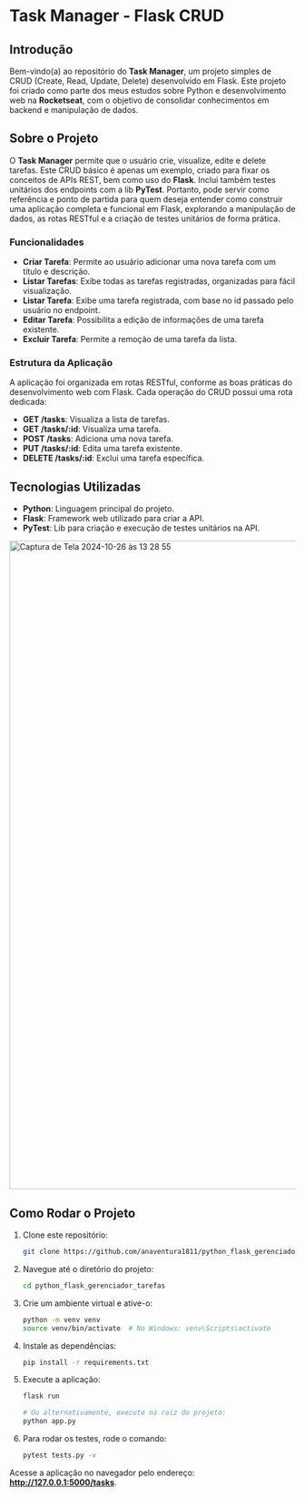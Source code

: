 # Task Manager - Flask CRUD

## Introdução

Bem-vindo(a) ao repositório do **Task Manager**, um projeto simples de CRUD (Create, Read, Update, Delete) desenvolvido em Flask. Este projeto foi criado como parte dos meus estudos sobre Python e desenvolvimento web na **Rocketseat**, com o objetivo de consolidar conhecimentos em backend e manipulação de dados. 

## Sobre o Projeto

O **Task Manager** permite que o usuário crie, visualize, edite e delete tarefas. Este CRUD básico é apenas um exemplo, criado para fixar os conceitos de APIs REST, bem como uso do **Flask**. Inclui também testes unitários dos endpoints com a lib **PyTest**. Portanto, pode servir como referência e ponto de partida para quem deseja entender como construir uma aplicação completa e funcional em Flask, explorando a manipulação de dados, as rotas RESTful e a criação de testes unitários de forma prática.

### Funcionalidades

- **Criar Tarefa**: Permite ao usuário adicionar uma nova tarefa com um título e descrição.
- **Listar Tarefas**: Exibe todas as tarefas registradas, organizadas para fácil visualização.
- **Listar Tarefa**: Exibe uma tarefa registrada, com base no id passado pelo usuário no endpoint.
- **Editar Tarefa**: Possibilita a edição de informações de uma tarefa existente.
- **Excluir Tarefa**: Permite a remoção de uma tarefa da lista.

### Estrutura da Aplicação

A aplicação foi organizada em rotas RESTful, conforme as boas práticas do desenvolvimento web com Flask. Cada operação do CRUD possui uma rota dedicada:

- **GET /tasks**: Visualiza a lista de tarefas.
- **GET /tasks/:id**: Visualiza uma tarefa.
- **POST /tasks**: Adiciona uma nova tarefa.
- **PUT /tasks/:id**: Edita uma tarefa existente.
- **DELETE /tasks/:id**: Exclui uma tarefa específica.

## Tecnologias Utilizadas

- **Python**: Linguagem principal do projeto.
- **Flask**: Framework web utilizado para criar a API.
- **PyTest**: Lib para criação e execução de testes unitários na API.

<img width="1140" alt="Captura de Tela 2024-10-26 às 13 28 55" src="https://github.com/user-attachments/assets/0a632a5e-32e0-4fbb-b123-f271ec91b573">


## Como Rodar o Projeto

1. Clone este repositório:
   ```bash
   git clone https://github.com/anaventura1811/python_flask_gerenciador_tarefas.git
   
2. Navegue até o diretório do projeto:
   ```bash
   cd python_flask_gerenciador_tarefas

4. Crie um ambiente virtual e ative-o:
    ```bash
    python -m venv venv
    source venv/bin/activate  # No Windows: venv\Scripts\activate

6. Instale as dependências:
    ```bash
    pip install -r requirements.txt

7. Execute a aplicação:
    ```bash
    flask run

    # Ou alternativamente, execute na raiz do projeto:
    python app.py
    
8. Para rodar os testes, rode o comando:
   ```bash
   pytest tests.py -v
   
Acesse a aplicação no navegador pelo endereço: **http://127.0.0.1:5000/tasks**.


